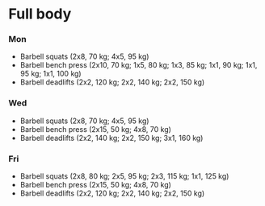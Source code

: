 # Full body
### Mon
* Barbell squats (2x8, 70 kg; 4x5, 95 kg)
* Barbell bench press (2x10, 70 kg; 1x5, 80 kg; 1x3, 85 kg; 1x1, 90 kg; 1x1, 95 kg; 1x1, 100 kg)
* Barbell deadlifts (2x2, 120 kg; 2x2, 140 kg; 2x2, 150 kg)

### Wed
* Barbell squats (2x8, 70 kg; 4x5, 95 kg)
* Barbell bench press (2x15, 50 kg; 4x8, 70 kg)
* Barbell deadlifts (2x2, 140 kg; 2x2, 150 kg; 3x1, 160 kg)

### Fri
* Barbell squats (2x8, 80 kg; 2x5, 95 kg; 2x3, 115 kg; 1x1, 125 kg)
* Barbell bench press (2x15, 50 kg; 4x8, 70 kg)
* Barbell deadlifts (2x2, 120 kg; 2x2, 140 kg; 2x2, 150 kg)
